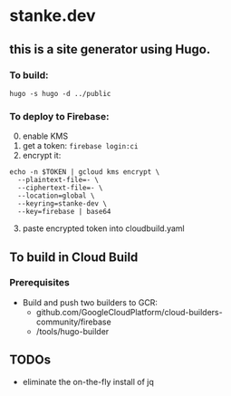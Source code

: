 # stanke.dev

## this is a site generator using Hugo. 

### To build:
```
hugo -s hugo -d ../public
```

### To deploy to Firebase:

0. enable KMS
1. get a token: `firebase login:ci`
2. encrypt it:
```
echo -n $TOKEN | gcloud kms encrypt \
  --plaintext-file=- \
  --ciphertext-file=- \
  --location=global \
  --keyring=stanke-dev \
  --key=firebase | base64
```
3. paste encrypted token into cloudbuild.yaml

## To build in Cloud Build
### Prerequisites
* Build and push two builders to GCR:
  * github.com/GoogleCloudPlatform/cloud-builders-community/firebase
  * /tools/hugo-builder
  
  
## TODOs
* eliminate the on-the-fly install of jq
